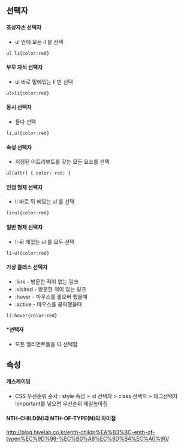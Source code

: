 ## 선택자

#### 조상자손 선택자

- ul 안에 모든 il 을 선택

```
ul li{color:red}
```

#### 부모 자식 선택자

- ul 바로 밑에있는 li 만 선택

```
ul>li{color:red}
```

#### 동시 선택자

- 둘다 선택

```
li,ul{color:red}
```

#### 속성 선택자

- 지정된 어트리뷰트를 갖는 모든 요소를 선택

```
ul[attr] { color: red; }
```

#### 인접 형제 선택자

- li 바로 뒤 에있는 ul 를 선택

```
li+ul{color:red}
```

#### 일반 형제 선택자

- li 뒤 에있는 ul 를 모두 선택

```
li~ul{color:red}
```

#### 가상 클래스 선택자

- :link - 방문한 적이 없는 링크
- :visited - 방문한 적이 있는 링크
- :hover - 마우스를 롤오버 했을때
- :active - 마우스를 클릭했을때

```
li:hover{color:red}
```

#### \*선택자

- 모든 엘리먼트들을 다 선택함

## 속성

#### 캐스케이딩

- CSS 우선순위 순서 : style 속성 > id 선택자 > class 선택자 > 태그선택자
  <br> !important를 넣으면 우선순위 제일높아짐

#### NTH-CHILD(N)과 NTH-OF-TYPE(N)의 차이점

http://blog.hivelab.co.kr/enth-childn%EA%B3%BC-enth-of-typen%EC%9D%98-%EC%B0%A8%EC%9D%B4%EC%A0%90/
